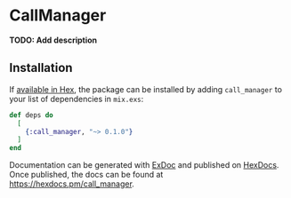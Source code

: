 # CallManager

**TODO: Add description**

## Installation

If [available in Hex](https://hex.pm/docs/publish), the package can be installed
by adding `call_manager` to your list of dependencies in `mix.exs`:

```elixir
def deps do
  [
    {:call_manager, "~> 0.1.0"}
  ]
end
```

Documentation can be generated with [ExDoc](https://github.com/elixir-lang/ex_doc)
and published on [HexDocs](https://hexdocs.pm). Once published, the docs can
be found at <https://hexdocs.pm/call_manager>.

